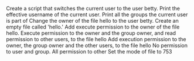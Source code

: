 Create a script that switches the current user to the user betty.
Print the effective username of the current user.
Print all the groups the current user is part of
Change the owner of the file hello to the user betty.
Create an empty file called 'hello.'
Add execute permission to the owner of the file hello.
Execute permission to the owner and the group owner, and read permission to other users, to the file hello
Add execution permission to the owner, the group owner and the other users, to the file hello
No permission to user and group. All permission to other
Set the mode of file to 753
